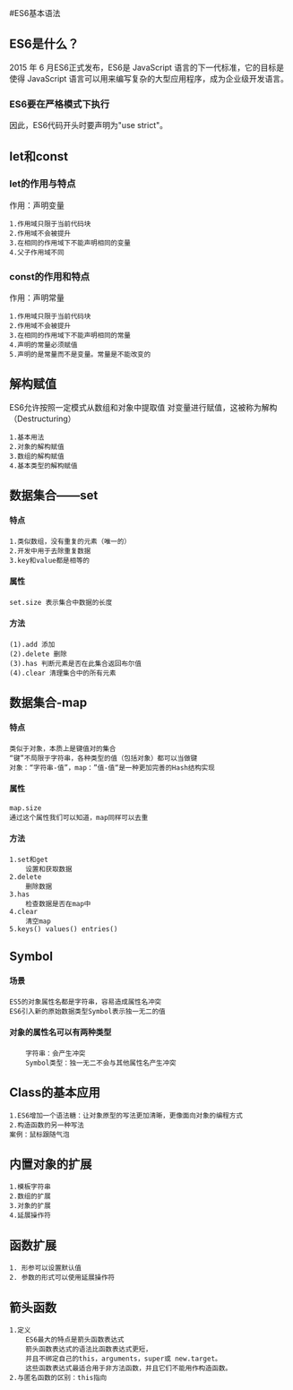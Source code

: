 #ES6基本语法

## ES6是什么？
2015 年 6 月ES6正式发布，ES6是 JavaScript 语言的下一代标准，它的目标是使得 JavaScript 语言可以用来编写复杂的大型应用程序，成为企业级开发语言。

### ES6要在严格模式下执行
因此，ES6代码开头时要声明为"use strict"。

## let和const
### let的作用与特点
作用：声明变量

    1.作用域只限于当前代码块
    2.作用域不会被提升
    3.在相同的作用域下不能声明相同的变量
    4.父子作用域不同
### const的作用和特点
作用：声明常量

    1.作用域只限于当前代码块
    2.作用域不会被提升
    3.在相同的作用域下不能声明相同的常量
    4.声明的常量必须赋值
    5.声明的是常量而不是变量。常量是不能改变的

## 解构赋值
ES6允许按照一定模式从数组和对象中提取值
对变量进行赋值，这被称为解构（Destructuring）

    1.基本用法
    2.对象的解构赋值
    3.数组的解构赋值
    4.基本类型的解构赋值

## 数据集合——set
#### 特点
    1.类似数组，没有重复的元素（唯一的）
    2.开发中用于去除重复数据
    3.key和value都是相等的
#### 属性
    set.size 表示集合中数据的长度
#### 方法
    (1).add 添加
    (2).delete 删除
    (3).has 判断元素是否在此集合返回布尔值
    (4).clear 清理集合中的所有元素

## 数据集合-map
#### 特点
    类似于对象，本质上是键值对的集合
    “键”不局限于字符串，各种类型的值（包括对象）都可以当做键
    对象：“字符串-值”，map：”值-值“是一种更加完善的Hash结构实现
#### 属性
    map.size
    通过这个属性我们可以知道，map同样可以去重
#### 方法
    1.set和get
        设置和获取数据
    2.delete
        删除数据
    3.has
        检查数据是否在map中
    4.clear
        清空map
    5.keys() values() entries()
## Symbol
#### 场景
    ES5的对象属性名都是字符串，容易造成属性名冲突
    ES6引入新的原始数据类型Symbol表示独一无二的值
#### 对象的属性名可以有两种类型
		字符串：会产生冲突
		Symbol类型：独一无二不会与其他属性名产生冲突
## Class的基本应用
	1.ES6增加一个语法糖：让对象原型的写法更加清晰，更像面向对象的编程方式
	2.构造函数的另一种写法
	案例：鼠标跟随气泡
## 内置对象的扩展
    1.模板字符串
    2.数组的扩展
    3.对象的扩展
    4.延展操作符
## 函数扩展
    1. 形参可以设置默认值
    2. 参数的形式可以使用延展操作符
## 箭头函数
    1.定义
        ES6最大的特点是箭头函数表达式
        箭头函数表达式的语法比函数表达式更短，
        并且不绑定自己的this，arguments，super或 new.target。
        这些函数表达式最适合用于非方法函数，并且它们不能用作构造函数。
    2.与匿名函数的区别：this指向
